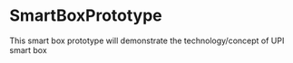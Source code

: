 # SmartBoxPrototype
This smart box prototype will demonstrate the technology/concept of UPI smart box
